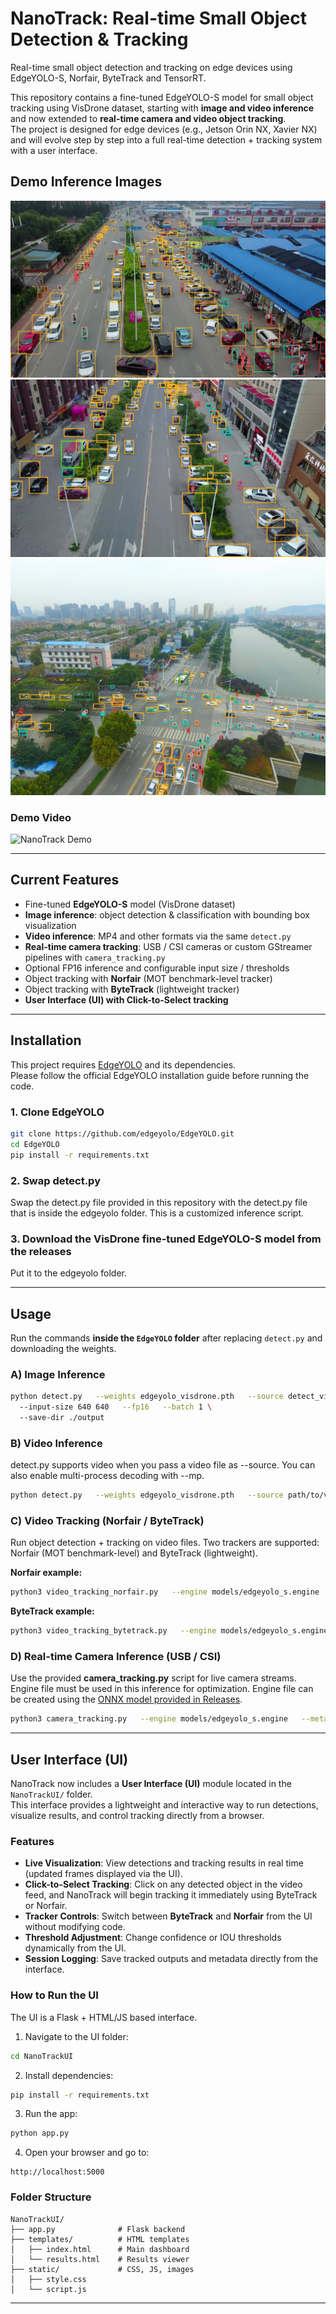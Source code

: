 # NanoTrack: Real-time Small Object Detection & Tracking

Real-time small object detection and tracking on edge devices using EdgeYOLO-S, Norfair, ByteTrack and TensorRT.

This repository contains a fine-tuned EdgeYOLO-S model for small object tracking using VisDrone dataset, starting with **image and video inference** and now extended to **real-time camera and video object tracking**.  
The project is designed for edge devices (e.g., Jetson Orin NX, Xavier NX) and will evolve step by step into a full real-time detection + tracking system with a user interface.

## Demo Inference Images 
![Inference 1](example_inferences/edgeYOLO_gh_example.png) 
![Inference 2](example_inferences/edgeYOLO_gh_example_1.png) 
![Inference 3](example_inferences/edgeYOLO_gh_example2.png)

### Demo Video
![NanoTrack Demo](example_inferences/output_nanotrack.gif)

---

## Current Features
- Fine-tuned **EdgeYOLO-S** model (VisDrone dataset)
- **Image inference**: object detection & classification with bounding box visualization
- **Video inference**: MP4 and other formats via the same `detect.py`
- **Real-time camera tracking**: USB / CSI cameras or custom GStreamer pipelines with `camera_tracking.py`
- Optional FP16 inference and configurable input size / thresholds
- Object tracking with **Norfair** (MOT benchmark-level tracker)
- Object tracking with **ByteTrack** (lightweight tracker)
- **User Interface (UI) with Click-to-Select tracking**

---

## Installation

This project requires [EdgeYOLO](https://github.com/edgeyolo/EdgeYOLO) and its dependencies.  
Please follow the official EdgeYOLO installation guide before running the code.

### 1. Clone EdgeYOLO
```bash
git clone https://github.com/edgeyolo/EdgeYOLO.git
cd EdgeYOLO
pip install -r requirements.txt
```
### 2. Swap detect.py
Swap the detect.py file provided in this repository with the detect.py file that is inside the edgeyolo folder. This is a customized inference script. 

### 3. Download the VisDrone fine-tuned EdgeYOLO-S model from the releases
Put it to the edgeyolo folder.

---

## Usage
Run the commands **inside the `EdgeYOLO` folder** after replacing `detect.py` and downloading the weights.

### A) Image Inference
```bash
python detect.py   --weights edgeyolo_visdrone.pth   --source detect_video_EdgeYOLO.mp4   --conf-thres 0.3   --nms-thres 0.5 \ 
  --input-size 640 640   --fp16   --batch 1 \ 
  --save-dir ./output 
```

### B) Video Inference
detect.py supports video when you pass a video file as --source. You can also enable multi-process decoding with --mp.
```bash
python detect.py   --weights edgeyolo_visdrone.pth   --source path/to/video.mp4   --conf-thres 0.3   --nms-thres 0.5   --input-size 640 640   --fp16   --batch 1   --mp   --save-dir ./output
```

### C) Video Tracking (Norfair / ByteTrack)
Run object detection + tracking on video files. Two trackers are supported: Norfair (MOT benchmark-level) and ByteTrack (lightweight).

**Norfair example:**
```bash
python3 video_tracking_norfair.py   --engine models/edgeyolo_s.engine   --meta models/edgeyolo.json   --video path/to/video.mp4   --conf-thres 0.3   --iou-thres 0.5   --save ./tracked_output_norfair.mp4   --render all
```

**ByteTrack example:**
```bash
python3 video_tracking_bytetrack.py   --engine models/edgeyolo_s.engine   --meta models/edgeyolo.json   --video path/to/video.mp4   --conf-thres 0.3   --iou-thres 0.5   --save ./tracked_output_bytetrack.mp4   --track-thres 0.6   --match-thres 0.8   --track-buffer 1000   --min-box-area 10   --render all
```

### D) Real-time Camera Inference (USB / CSI)
Use the provided **camera_tracking.py** script for live camera streams. Engine file must be used in this inference for optimization. Engine file can be created using the [ONNX model provided in Releases](https://github.com/ulassakin/realtime-edge-small-object-tracking/releases/download/v0.2/edgeyolo_s.onnx.zip).

```bash
python3 camera_tracking.py   --engine models/edgeyolo_s.engine   --meta models/edgeyolo.json   --gst "v4l2src device=/dev/video0 ! image/jpeg,width=1280,height=720,framerate=30/1 ! jpegdec ! videoconvert ! video/x-raw,format=BGR ! appsink drop=true sync=false"   --conf-thres 0.3   --iou-thres 0.5   --save ./output_gst.mp4
```

---

## User Interface (UI)

NanoTrack now includes a **User Interface (UI)** module located in the `NanoTrackUI/` folder.  
This interface provides a lightweight and interactive way to run detections, visualize results, and control tracking directly from a browser.

### Features
- **Live Visualization**: View detections and tracking results in real time (updated frames displayed via the UI).
- **Click-to-Select Tracking**: Click on any detected object in the video feed, and NanoTrack will begin tracking it immediately using ByteTrack or Norfair.
- **Tracker Controls**: Switch between **ByteTrack** and **Norfair** from the UI without modifying code.
- **Threshold Adjustment**: Change confidence or IOU thresholds dynamically from the UI.
- **Session Logging**: Save tracked outputs and metadata directly from the interface.

### How to Run the UI
The UI is a Flask + HTML/JS based interface.

1. Navigate to the UI folder:
```bash
cd NanoTrackUI
```

2. Install dependencies:
```bash
pip install -r requirements.txt
```

3. Run the app:
```bash
python app.py
```

4. Open your browser and go to:
```
http://localhost:5000
```

### Folder Structure
```
NanoTrackUI/
├── app.py              # Flask backend
├── templates/          # HTML templates
│   ├── index.html      # Main dashboard
│   └── results.html    # Results viewer
├── static/             # CSS, JS, images
│   ├── style.css
│   └── script.js
```

---


